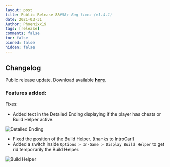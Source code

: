 ```yaml
---
layout: post
title: Public Release 8&#58; Bug fixes (v1.4.1)
date: 2021-03-31
Author: Phoenixx19
tags: [release]
comments: false
toc: false
pinned: false
hidden: false
---
```


## Changelog

Public release update.
Download available [**here**](https://github.com/Phoenixx19/JumpKingPlus/releases/tag/v1.4.1). <!-- more -->

### Features added:
Fixes:
- Added text in the Detailed Ending displaying if the player has cheats or Build Helper active.

![Detailed Ending](https://github.com/Phoenixx19/JumpKingPlus/raw/master/docs/images/DetailedEnding141.png)

- Fixed the position of the Build Helper. (thanks to IntroCar!)
- Added a switch inside `Options > In-Game > Display Build Helper` to get rid temporarily the Build Helper.

![Build Helper](https://github.com/Phoenixx19/JumpKingPlus/raw/master/docs/images/BuildHelper141.png)